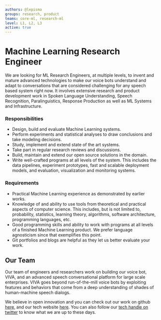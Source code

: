 ```yaml
---
authors: @lepisma
groups: research, product
teams: core-ml, research-ml
level: L1, L2, L3
active: true
---
```


# Machine Learning Research Engineer

We are looking for ML Research Engineers, at multiple levels, to invent and
mature advanced technologies to make our voice bots understand and adapt to
conversations that are considered challenging for any speech based system right
now. It involves extensive research and product development work in Spoken
Language Understanding, Speech Recognition, Paralinguistics, Response Production
as well as ML Systems and Infrastructure.

### Responsibilities

+ Design, build and evaluate Machine Learning systems.
+ Perform experiments and statistical analyses to draw conclusions and take
  modeling decisions.
+ Study, implement and extend state of the art systems.
+ Take part in regular research reviews and discussions.
+ Build, maintain and extend our open source solutions in the domain.
+ Write well-crafted programs at all levels of the system. This includes the
  data pipelines, experiment prototypes, fast and scalable deployment models,
  and evaluation, visualization and monitoring systems.
 
### Requirements

+ Practical Machine Learning experience as demonstrated by earlier works.
+ Knowledge of and ability to use tools from theoretical and practical aspects
  of computer science. This includes, but is not limited to, probability,
  statistics, learning theory, algorithms, software architecture, programming
  languages, etc.
+ Good programming skills and ability to work with programs at all levels of a
  finished Machine Learning product. We prefer language agnosticism since that
  exemplifies this point.
+ Git portfolios and blogs are helpful as they let us better evaluate your work.

## Our Team

Our team of engineers and researchers work on building our voice bot, VIVA, and
an advanced speech conversational platform for large scale enterprises. VIVA
goes beyond run-of-the-mill voice bots by exploiting features and behaviors that
come from a deep understanding of shades of human-machine speech dialogs.

We believe in open innovation and you can check out our work on github [here](https://github.com/skit-ai), and
our tech website [here](https://tech.skit.ai/). You can also follow our [tech handle on twitter](https://twitter.com/SkitTech/) to know
what we are up to these days.
